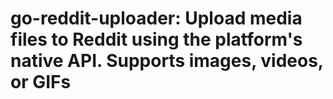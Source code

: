 # go-reddit-uploader: Upload media files to Reddit using the platform's native API. Supports images, videos, or GIFs
